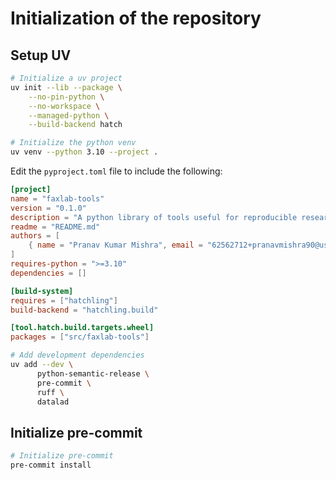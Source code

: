 # Initialization of the repository

## Setup UV
```bash
# Initialize a uv project
uv init --lib --package \
    --no-pin-python \
    --no-workspace \
    --managed-python \
    --build-backend hatch
```

```bash
# Initialize the python venv
uv venv --python 3.10 --project .
```
Edit the `pyproject.toml` file to include the following:

```toml
[project]
name = "faxlab-tools"
version = "0.1.0"
description = "A python library of tools useful for reproducible research, built upon the FacsimiLab philosophy."
readme = "README.md"
authors = [
    { name = "Pranav Kumar Mishra", email = "62562712+pranavmishra90@users.noreply.github.com" }
]
requires-python = ">=3.10"
dependencies = []

[build-system]
requires = ["hatchling"]
build-backend = "hatchling.build"

[tool.hatch.build.targets.wheel]
packages = ["src/faxlab-tools"]

```

```bash
# Add development dependencies
uv add --dev \
      python-semantic-release \
      pre-commit \
      ruff \
      datalad
```

## Initialize pre-commit

```bash
# Initialize pre-commit
pre-commit install
```
